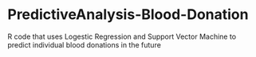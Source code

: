 # PredictiveAnalysis-Blood-Donation
R code that uses Logestic Regression and Support Vector Machine to predict individual blood donations in the future
